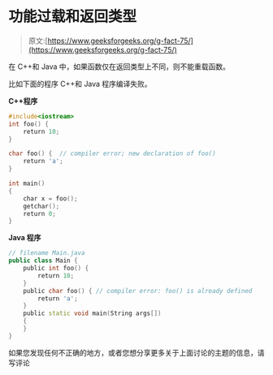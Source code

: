 # 功能过载和返回类型

> 原文:[https://www.geeksforgeeks.org/g-fact-75/](https://www.geeksforgeeks.org/g-fact-75/)

在 C++和 Java 中，如果函数仅在返回类型上不同，则不能重载函数。

比如下面的程序 C++和 Java 程序编译失败。

**C++程序**

```cpp
#include<iostream>
int foo() { 
    return 10; 
}

char foo() {  // compiler error; new declaration of foo()
    return 'a'; 
}

int main()
{
    char x = foo();
    getchar();
    return 0;
}
```

**Java 程序**

```cpp
// filename Main.java
public class Main {
    public int foo() {
        return 10;
    }
    public char foo() { // compiler error: foo() is already defined
        return 'a';
    }
    public static void main(String args[])
    { 
    }
}
```

如果您发现任何不正确的地方，或者您想分享更多关于上面讨论的主题的信息，请写评论